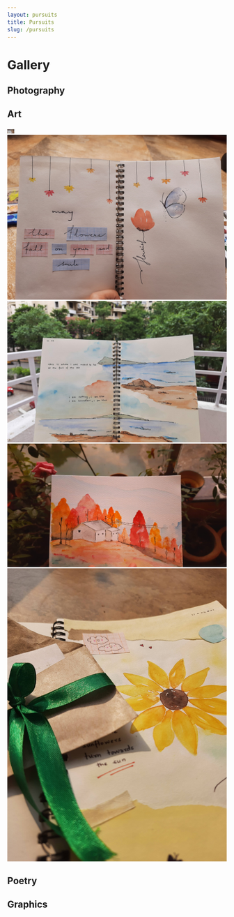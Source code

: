 ```yaml
---
layout: pursuits
title: Pursuits
slug: /pursuits
---
```


# Gallery

## Photography



## Art

<img src="/assets/img/gallery/art/2.jpg" width="16px" height="10px"/>
<img src="/assets/img/gallery/art/3.jpg" alt="bay" class="gallery-wide"/>
<img src="/assets/img/gallery/art/4.jpg" alt="bay" class="gallery-wide"/>
<img src="/assets/img/gallery/art/5.jpg" alt="bay" class="gallery-wide"/>
<img src="/assets/img/gallery/art/1.jpg" alt="bay" class="gallery-tall"/>

## Poetry

## Graphics
